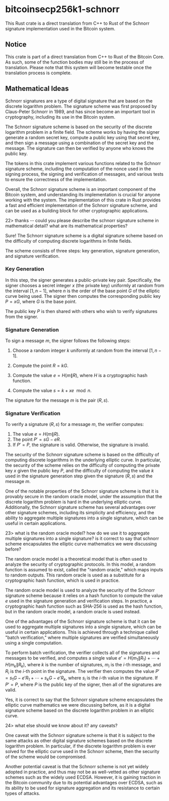# bitcoinsecp256k1-schnorr

This Rust crate is a direct translation from C++
to Rust of the Schnorr signature implementation
used in the Bitcoin system.

## Notice

This crate is part of a direct translation from
C++ to Rust of the Bitcoin Core. As such, some of
the function bodies may still be in the process of
translation. Please note that this system will
become testable once the translation process is
complete.

## Mathematical Ideas

Schnorr signatures are a type of digital signature
that are based on the discrete logarithm
problem. The signature scheme was first proposed
by Claus-Peter Schnorr in 1989, and has since
become an important tool in cryptography,
including its use in the Bitcoin system.

The Schnorr signature scheme is based on the
security of the discrete logarithm problem in
a finite field. The scheme works by having the
signer generate a random secret key, compute
a public key using that secret key, and then sign
a message using a combination of the secret key
and the message. The signature can then be
verified by anyone who knows the public key.

The tokens in this crate implement various
functions related to the Schnorr signature scheme,
including the computation of the nonce used in the
signing process, the signing and verification of
messages, and various tests to ensure the
correctness of the implementation.

Overall, the Schnorr signature scheme is an
important component of the Bitcoin system, and
understanding its implementation is crucial for
anyone working with the system. The implementation
of this crate in Rust provides a fast and
efficient implementation of the Schnorr signature
scheme, and can be used as a building block for
other cryptographic applications.

22> thanks -- could you please describe the
schnorr signature scheme in mathematical detail?
what are its mathematical properties?

Sure! The Schnorr signature scheme is a digital
signature scheme based on the difficulty of
computing discrete logarithms in finite fields.

The scheme consists of three steps: key
generation, signature generation, and signature
verification.

### Key Generation

In this step, the signer generates
a public-private key pair. Specifically, the
signer chooses a secret integer $x$ (the private
key) uniformly at random from the interval $[1,
n-1]$, where $n$ is the order of the base point
$G$ of the elliptic curve being used. The signer
then computes the corresponding public key $P
= xG$, where $G$ is the base point.

The public key $P$ is then shared with others who
wish to verify signatures from the signer.

### Signature Generation

To sign a message $m$, the signer follows the
following steps:

1. Choose a random integer $k$ uniformly at random
   from the interval $[1, n-1]$.

2. Compute the point $R = kG$.

3. Compute the value $e = H(m \| R)$, where $H$ is
   a cryptographic hash function.

4. Compute the value $s = k + xe \mod n$.

The signature for the message $m$ is the pair $(R,
s)$.

### Signature Verification

To verify a signature $(R, s)$ for a message $m$,
the verifier computes:

1. The value $e = H(m \| R)$.
2. The point $P' = sG - eR$.
3. If $P' = P$, the signature is valid. Otherwise,
   the signature is invalid.

The security of the Schnorr signature scheme is
based on the difficulty of computing discrete
logarithms in the underlying elliptic curve. In
particular, the security of the scheme relies on
the difficulty of computing the private key $x$
given the public key $P$, and the difficulty of
computing the value $k$ used in the signature
generation step given the signature $(R, s)$ and
the message $m$.

One of the notable properties of the Schnorr
signature scheme is that it is provably secure in
the random oracle model, under the assumption that
the discrete logarithm problem is hard in the
underlying elliptic curve. Additionally, the
Schnorr signature scheme has several advantages
over other signature schemes, including its
simplicity and efficiency, and the ability to
aggregate multiple signatures into a single
signature, which can be useful in certain
applications.

23> what is the random oracle model? how do we use
it to aggregate multiple signatures into a single
signature? is it correct to say that schnorr
scheme encapsulates the elliptic curve mathematics
we were discussing before?

The random oracle model is a theoretical model
that is often used to analyze the security of
cryptographic protocols. In this model, a random
function is assumed to exist, called the "random
oracle," which maps inputs to random outputs. This
random oracle is used as a substitute for
a cryptographic hash function, which is used in
practice.

The random oracle model is used to analyze the
security of the Schnorr signature scheme because
it relies on a hash function to compute the value
$e$ used in the signature generation and
verification steps. In practice, a cryptographic
hash function such as SHA-256 is used as the hash
function, but in the random oracle model, a random
oracle is used instead.

One of the advantages of the Schnorr signature
scheme is that it can be used to aggregate
multiple signatures into a single signature, which
can be useful in certain applications. This is
achieved through a technique called "batch
verification," where multiple signatures are
verified simultaneously using a single
computation.

To perform batch verification, the verifier
collects all of the signatures and messages to be
verified, and computes a single value $e' = H(m_1
\| R_1) + \cdots + H(m_k \| R_k)$, where $k$ is
the number of signatures, $m_i$ is the $i$-th
message, and $R_i$ is the $i$-th point in the
signature. The verifier then computes the value
$P' = s_1 G - e' R_1 + \cdots + s_k G - e' R_k$,
where $s_i$ is the $i$-th value in the
signature. If $P' = P$, where $P$ is the public
key of the signer, then all of the signatures are
valid.

Yes, it is correct to say that the Schnorr
signature scheme encapsulates the elliptic curve
mathematics we were discussing before, as it is
a digital signature scheme based on the discrete
logarithm problem in an elliptic curve.

24> what else should we know about it? any
caveats?

One caveat with the Schnorr signature scheme is
that it is subject to the same attacks as other
digital signature schemes based on the discrete
logarithm problem. In particular, if the discrete
logarithm problem is ever solved for the elliptic
curve used in the Schnorr scheme, then the
security of the scheme would be compromised.

Another potential caveat is that the Schnorr
scheme is not yet widely adopted in practice, and
thus may not be as well-vetted as other signature
schemes such as the widely used ECDSA. However, it
is gaining traction in the Bitcoin community due
to its potential advantages over ECDSA, such as
its ability to be used for signature aggregation
and its resistance to certain types of attacks.

